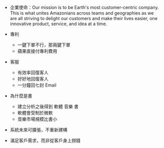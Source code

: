 - 企業使命：Our mission is to be Earth's most customer-centric company. This is what unites Amazonians across teams and geographies as we are all striving to delight our customers and make their lives easier, one innovative product, service, and idea at a time.

- 專利
    - 一鍵下單不行，那兩鍵下單
    - 蘋果直接付專利費用

- 客服
    - 有效率回復客人
    - 好好地回復客人
    - 一分鐘回七封 Email

- 為什麼是書
    - 建立分析之後得到 軟體 音樂 書
    - 軟體會受制於微軟
    - 音樂市場規模比書小

- 系統未來可擴張，不重新建構

- 滿足客戶需求，而非從客戶身上撈錢